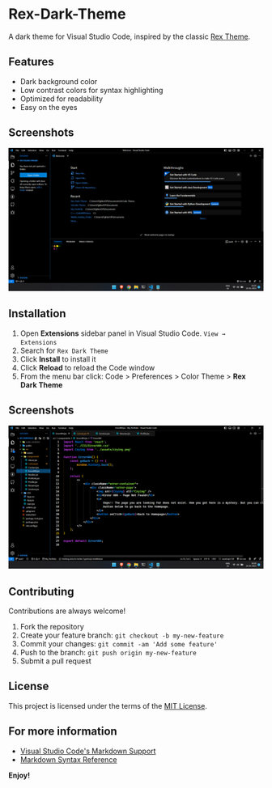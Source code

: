 
# Rex-Dark-Theme

A dark theme for Visual Studio Code, inspired by the classic [Rex Theme](https://www.vim.org/scripts/script.php?script_id=155).

## Features

- Dark background color
- Low contrast colors for syntax highlighting
- Optimized for readability
- Easy on the eyes

## Screenshots

![Rex Dark Theme Screenshot](./images/Screenshot.png)

## Installation

1. Open **Extensions** sidebar panel in Visual Studio Code. `View → Extensions`
2. Search for `Rex Dark Theme`
3. Click **Install** to install it
4. Click **Reload** to reload the Code window
5. From the menu bar click: Code > Preferences > Color Theme > **Rex Dark Theme**

## Screenshots

![Rex Dark Theme Screenshot](./images/Screenshot-1.png)

## Contributing

Contributions are always welcome!

1. Fork the repository
2. Create your feature branch: `git checkout -b my-new-feature`
3. Commit your changes: `git commit -am 'Add some feature'`
4. Push to the branch: `git push origin my-new-feature`
5. Submit a pull request

## License

This project is licensed under the terms of the [MIT License](https://opensource.org/licenses/MIT).

## For more information

* [Visual Studio Code's Markdown Support](http://code.visualstudio.com/docs/languages/markdown)
* [Markdown Syntax Reference](https://help.github.com/articles/markdown-basics/)

**Enjoy!**